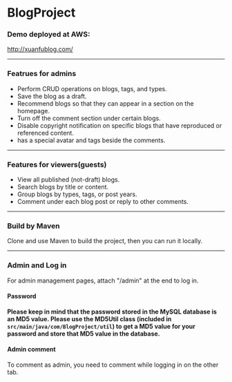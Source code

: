 # BlogProject
### Demo deployed at AWS:
http://xuanfublog.com/

------------


### Featrues for admins
- Perform CRUD operations on blogs, tags, and types.
- Save the blog as a draft.
- Recommend blogs so that they can appear in a section on the homepage.
- Turn off the comment section under certain blogs.
- Disable copyright notification on specific blogs that have reproduced or referenced content.
- has a special avatar and tags beside the comments.

------------


### Features for viewers(guests)
- View all published (not-draft) blogs.
- Search blogs by title or content.
- Group blogs by types, tags, or post years.
- Comment under each blog post or reply to other comments.

------------


### Build by Maven
Clone and use Maven to build the project, then you can run it locally.

------------

### Admin and Log in
For admin management pages, attach "/admin" at the end to log in.

#### Password
**Please keep in mind that the password stored in the MySQL database is an MD5 value. Please use the MD5Util class (included in `src/main/java/com/BlogProject/util`) to get a MD5 value for your password and store that MD5 value in the database.**

#### Admin comment
To comment as admin, you need to comment while logging in on the other tab.
